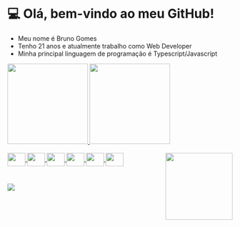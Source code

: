 <h1> 💻 Olá, bem-vindo ao meu GitHub! </h1>

<div>
  <ul>
    <li> Meu nome é Bruno Gomes </li>
    <li> Tenho 21 anos e atualmente trabalho como Web Developer </li>
    <li> Minha principal linguagem de programação é Typescript/Javascript </li>
  </ul>
</div>

<div>
  <a href="https://github.com/BrunoSGomes">
    <img height="180em" src="https://github-readme-stats.vercel.app/api?username=BrunoSGomes&show_icons=true&theme=dark&include_all_commits=true&count_private=true"/>
    <img height="180em" src="https://github-readme-stats.vercel.app/api/top-langs/?username=BrunoSGomes&layout=compact&langs_count=7&theme=dark"/>
  </a>
</div>

<div style="display: inline_block">
  <br>
  <a href="https://developer.mozilla.org/pt-BR/docs/Web/JavaScript">
    <img align="center" height="30" width="40" src="https://cdn.jsdelivr.net/gh/devicons/devicon/icons/javascript/javascript-original.svg"/>
  </a>
  <a href="https://www.typescriptlang.org/docs/">
    <img align="center" height="30" width="40" src="https://cdn.jsdelivr.net/gh/devicons/devicon/icons/typescript/typescript-original.svg"/>
  </a>
  <a href="https://angular.io/">
    <img align="center" height="30" width="40" src="https://cdn.jsdelivr.net/gh/devicons/devicon/icons/angularjs/angularjs-original.svg"/>
  </a>
  <a href="https://nodejs.org/en/">
    <img align="center" height="30" width="40" src="https://cdn.jsdelivr.net/gh/devicons/devicon/icons/nodejs/nodejs-original.svg"/>
  </a>
  <a href="https://nestjs.com/">
    <img align="center" height="30" width="40" src="https://cdn.jsdelivr.net/gh/devicons/devicon/icons/nestjs/nestjs-plain.svg"/>
  </a>
  <a href="https://www.docker.com/">
    <img align="center" height="30" width="40" src="https://cdn.jsdelivr.net/gh/devicons/devicon/icons/docker/docker-original.svg"/>
  </a>  
  <img align="right" height="150" src="https://i.imgur.com/bA3Rn7E.gif"/>
  <h1></h1>
  <a href="https://www.linkedin.com/in/bruno-gomes-1927bb1b4" target="_blank">
    <img src="https://img.shields.io/badge/-LinkedIn-%230077B5?style=for-the-badge&logo=linkedin&logoColor=white"/>
  </a>
</div>
